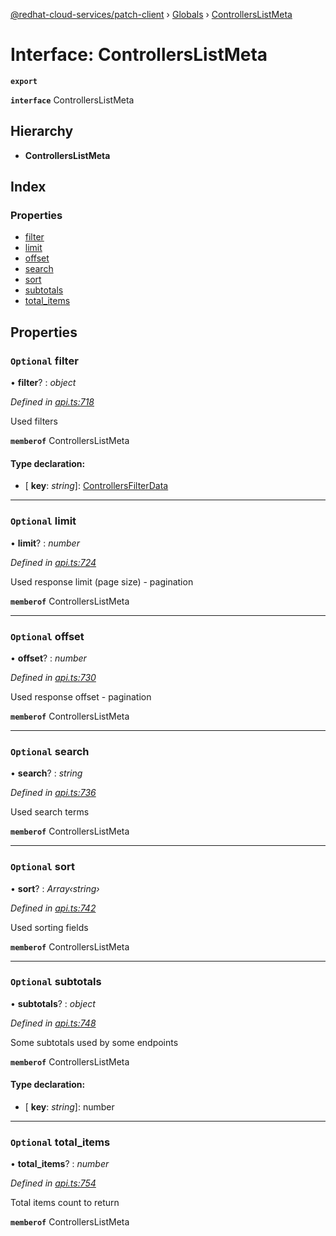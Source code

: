 [@redhat-cloud-services/patch-client](../README.md) › [Globals](../globals.md) › [ControllersListMeta](controllerslistmeta.md)

# Interface: ControllersListMeta

**`export`** 

**`interface`** ControllersListMeta

## Hierarchy

* **ControllersListMeta**

## Index

### Properties

* [filter](controllerslistmeta.md#optional-filter)
* [limit](controllerslistmeta.md#optional-limit)
* [offset](controllerslistmeta.md#optional-offset)
* [search](controllerslistmeta.md#optional-search)
* [sort](controllerslistmeta.md#optional-sort)
* [subtotals](controllerslistmeta.md#optional-subtotals)
* [total_items](controllerslistmeta.md#optional-total_items)

## Properties

### `Optional` filter

• **filter**? : *object*

*Defined in [api.ts:718](https://github.com/RedHatInsights/javascript-clients/blob/daadefd7/packages/patch/api.ts#L718)*

Used filters

**`memberof`** ControllersListMeta

#### Type declaration:

* \[ **key**: *string*\]: [ControllersFilterData](controllersfilterdata.md)

___

### `Optional` limit

• **limit**? : *number*

*Defined in [api.ts:724](https://github.com/RedHatInsights/javascript-clients/blob/daadefd7/packages/patch/api.ts#L724)*

Used response limit (page size) - pagination

**`memberof`** ControllersListMeta

___

### `Optional` offset

• **offset**? : *number*

*Defined in [api.ts:730](https://github.com/RedHatInsights/javascript-clients/blob/daadefd7/packages/patch/api.ts#L730)*

Used response offset - pagination

**`memberof`** ControllersListMeta

___

### `Optional` search

• **search**? : *string*

*Defined in [api.ts:736](https://github.com/RedHatInsights/javascript-clients/blob/daadefd7/packages/patch/api.ts#L736)*

Used search terms

**`memberof`** ControllersListMeta

___

### `Optional` sort

• **sort**? : *Array‹string›*

*Defined in [api.ts:742](https://github.com/RedHatInsights/javascript-clients/blob/daadefd7/packages/patch/api.ts#L742)*

Used sorting fields

**`memberof`** ControllersListMeta

___

### `Optional` subtotals

• **subtotals**? : *object*

*Defined in [api.ts:748](https://github.com/RedHatInsights/javascript-clients/blob/daadefd7/packages/patch/api.ts#L748)*

Some subtotals used by some endpoints

**`memberof`** ControllersListMeta

#### Type declaration:

* \[ **key**: *string*\]: number

___

### `Optional` total_items

• **total_items**? : *number*

*Defined in [api.ts:754](https://github.com/RedHatInsights/javascript-clients/blob/daadefd7/packages/patch/api.ts#L754)*

Total items count to return

**`memberof`** ControllersListMeta

